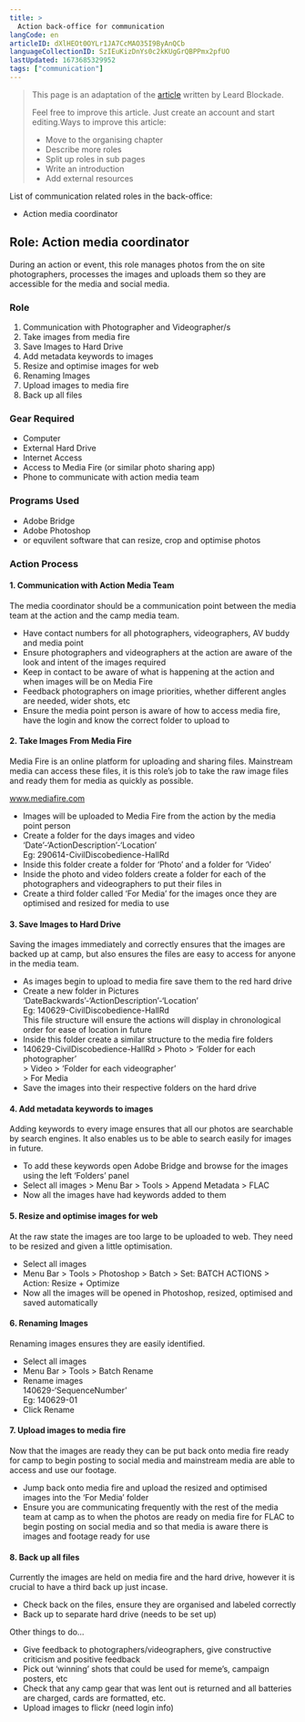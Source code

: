 ```yaml
---
title: >
  Action back-office for communication
langCode: en
articleID: dXlHEOt0OYLr1JA7CcMAO35I9ByAnQCb
languageCollectionID: SzIEuKizDnYs0c2kKUgGrQBPPmx2pfUO
lastUpdated: 1673685329952
tags: ["communication"]
---
```


> This page is an adaptation of the [article](https://actionskills.co/resource/action-photo-coordinator/) written by Leard Blockade.
> 
> Feel free to improve this article. Just create an account and start editing.Ways to improve this article:
> 
> -   Move to the organising chapter
> -   Describe more roles
> -   Split up roles in sub pages
> -   Write an introduction
> -   Add external resources

List of communication related roles in the back-office:

-   Action media coordinator

## Role: Action media coordinator

During an action or event, this role manages photos from the on site photographers, processes the images and uploads them so they are accessible for the media and social media.

### Role

1.  Communication with Photographer and Videographer/s
2.  Take images from media fire
3.  Save Images to Hard Drive
4.  Add metadata keywords to images
5.  Resize and optimise images for web
6.  Renaming Images
7.  Upload images to media fire
8.  Back up all files

### Gear Required

-   Computer
-   External Hard Drive
-   Internet Access
-   Access to Media Fire (or similar photo sharing app)
-   Phone to communicate with action media team

### Programs Used

-   Adobe Bridge
-   Adobe Photoshop
-   or equvilent software that can resize, crop and optimise photos

### Action Process

#### 1\. Communication with Action Media Team

The media coordinator should be a communication point between the media team at the action and the camp media team.

-   Have contact numbers for all photographers, videographers, AV buddy and media point
-   Ensure photographers and videographers at the action are aware of the look and intent of the images required
-   Keep in contact to be aware of what is happening at the action and when images will be on Media Fire
-   Feedback photographers on image priorities, whether different angles are needed, wider shots, etc
-   Ensure the media point person is aware of how to access media fire, have the login and know the correct folder to upload to

#### 2\. Take Images From Media Fire

Media Fire is an online platform for uploading and sharing files. Mainstream media can access these files, it is this role’s job to take the raw image files and ready them for media as quickly as possible.

www.mediafire.com

-   Images will be uploaded to Media Fire from the action by the media point person
-   Create a folder for the days images and video  
    ‘Date’-‘ActionDescription’-‘Location’  
    Eg: 290614-CivilDiscobedience-HallRd
-   Inside this folder create a folder for ‘Photo’ and a folder for ‘Video’
-   Inside the photo and video folders create a folder for each of the photographers and videographers to put their files in
-   Create a third folder called ‘For Media’ for the images once they are optimised and resized for media to use

#### 3\. Save Images to Hard Drive

Saving the images immediately and correctly ensures that the images are backed up at camp, but also ensures the files are easy to access for anyone in the media team.

-   As images begin to upload to media fire save them to the red hard drive
-   Create a new folder in Pictures  
    ‘DateBackwards’-‘ActionDescription’-‘Location’  
    Eg: 140629-CivilDiscobedience-HallRd  
    This file structure will ensure the actions will display in chronological order for ease of location in future
-   Inside this folder create a similar structure to the media fire folders
-   140629-CivilDiscobedience-HallRd > Photo > ‘Folder for each photographer’  
    \> Video > ‘Folder for each videographer’  
    \> For Media
-   Save the images into their respective folders on the hard drive

#### 4\. Add metadata keywords to images

Adding keywords to every image ensures that all our photos are searchable by search engines. It also enables us to be able to search easily for images in future.

-   To add these keywords open Adobe Bridge and browse for the images using the left ‘Folders’ panel
-   Select all images > Menu Bar > Tools > Append Metadata > FLAC
-   Now all the images have had keywords added to them

#### 5\. Resize and optimise images for web

At the raw state the images are too large to be uploaded to web. They need to be resized and given a little optimisation.

-   Select all images
-   Menu Bar > Tools > Photoshop > Batch > Set: BATCH ACTIONS > Action: Resize + Optimize
-   Now all the images will be opened in Photoshop, resized, optimised and saved automatically

#### 6\. Renaming Images

Renaming images ensures they are easily identified.

-   Select all images
-   Menu Bar > Tools > Batch Rename
-   Rename images  
    140629-‘SequenceNumber’  
    Eg: 140629-01
-   Click Rename

#### 7\. Upload images to media fire

Now that the images are ready they can be put back onto media fire ready for camp to begin posting to social media and mainstream media are able to access and use our footage.

-   Jump back onto media fire and upload the resized and optimised images into the ‘For Media’ folder
-   Ensure you are communicating frequently with the rest of the media team at camp as to when the photos are ready on media fire for FLAC to begin posting on social media and so that media is aware there is images and footage ready for use

#### 8\. Back up all files

Currently the images are held on media fire and the hard drive, however it is crucial to have a third back up just incase.

-   Check back on the files, ensure they are organised and labeled correctly
-   Back up to separate hard drive (needs to be set up)

Other things to do…

-   Give feedback to photographers/videographers, give constructive criticism and positive feedback
-   Pick out ‘winning’ shots that could be used for meme’s, campaign posters, etc
-   Check that any camp gear that was lent out is returned and all batteries are charged, cards are formatted, etc.
-   Upload images to flickr (need login info)